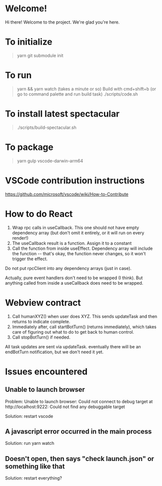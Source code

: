 # Welcome!

Hi there! Welcome to the project. We're glad you're here.

# To initialize

> yarn
> git submodule init

# To run

> yarn && yarn watch (takes a minute or so)
> Build with cmd+shift+b (or go to command palette and run build task)
> ./scripts/code.sh

# To install latest spectacular

> ./scripts/build-spectacular.sh

# To package

> yarn gulp vscode-darwin-arm64

# VSCode contribution instructions

https://github.com/microsoft/vscode/wiki/How-to-Contribute

# How to do React

1. Wrap rpc calls in useCallback. This one should not have empty dependency array (but don't omit it entirely, or it will run on every render!)
2. The useCallback result is a function. Assign it to a constant
3. Call the function from inside useEffect. Dependency array will include the function -- that's okay, the function never changes, so it won't trigger the effect.

Do not put rpcClient into any dependency arrays (just in case).

Actually, pure event handlers don't need to be wrapped (I think). But anything called from inside a useCallback does need to be wrapped.

# Webview contract

1. Call humanXYZ() when user does XYZ. This sends updateTask and then returns to indicate complete.
2. Immediately after, call startBotTurn() (returns immediately), which takes care of figuring out what to do to get back to human control.
3. Call stopBotTurn() if needed.

All task updates are sent via updateTask. eventually there will be an endBotTurn notification, but we don't need it yet.

# Issues encountered

## Unable to launch browser

Problem: Unable to launch browser: Could not connect to debug target at http://localhost:9222: Could not find any debuggable target

Solution: restart vscode

## A javascript error occurred in the main process

Solution: run yarn watch

## Doesn't open, then says "check launch.json" or something like that

Solution: restart everything?
